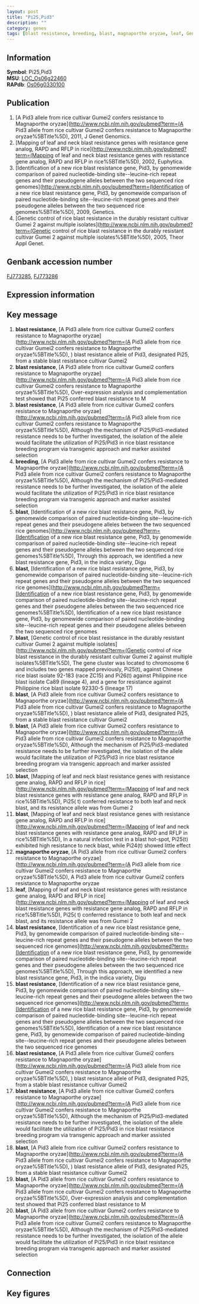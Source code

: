 ```yaml
---
layout: post
title: "Pi25,Pid3"
description: ""
category: genes
tags: [blast resistance, breeding, blast, magnaporthe oryzae, leaf, Gene]
---
```


## Information
__Symbol__: Pi25,Pid3  
__MSU__: [LOC_Os06g22460](http://rice.plantbiology.msu.edu/cgi-bin/ORF_infopage.cgi?orf=LOC_Os06g22460)  
__RAPdb__: [Os06g0330100](http://rapdb.dna.affrc.go.jp/viewer/gbrowse_details/irgsp1?name=Os06g0330100)  

## Publication
1. [A Pid3 allele from rice cultivar Gumei2 confers resistance to Magnaporthe oryzae](http://www.ncbi.nlm.nih.gov/pubmed?term=(A Pid3 allele from rice cultivar Gumei2 confers resistance to Magnaporthe oryzae%5BTitle%5D), 2011, J Genet Genomics.
2. [Mapping of leaf and neck blast resistance genes with resistance gene analog, RAPD and RFLP in rice](http://www.ncbi.nlm.nih.gov/pubmed?term=(Mapping of leaf and neck blast resistance genes with resistance gene analog, RAPD and RFLP in rice%5BTitle%5D), 2002, Euphytica.
3. [Identification of a new rice blast resistance gene, Pid3, by genomewide comparison of paired nucleotide-binding site--leucine-rich repeat genes and their pseudogene alleles between the two sequenced rice genomes](http://www.ncbi.nlm.nih.gov/pubmed?term=(Identification of a new rice blast resistance gene, Pid3, by genomewide comparison of paired nucleotide-binding site--leucine-rich repeat genes and their pseudogene alleles between the two sequenced rice genomes%5BTitle%5D), 2009, Genetics.
4. [Genetic control of rice blast resistance in the durably resistant cultivar Gumei 2 against multiple isolates](http://www.ncbi.nlm.nih.gov/pubmed?term=(Genetic control of rice blast resistance in the durably resistant cultivar Gumei 2 against multiple isolates%5BTitle%5D), 2005, Theor Appl Genet.

## Genbank accession number
[FJ773285](http://www.ncbi.nlm.nih.gov/nuccore/FJ773285), [FJ773286](http://www.ncbi.nlm.nih.gov/nuccore/FJ773286)

## Expression information

## Key message
1. __blast resistance__, [A Pid3 allele from rice cultivar Gumei2 confers resistance to Magnaporthe oryzae](http://www.ncbi.nlm.nih.gov/pubmed?term=(A Pid3 allele from rice cultivar Gumei2 confers resistance to Magnaporthe oryzae%5BTitle%5D), ) blast resistance allele of Pid3, designated Pi25, from a stable blast resistance cultivar Gumei2
2. __blast resistance__, [A Pid3 allele from rice cultivar Gumei2 confers resistance to Magnaporthe oryzae](http://www.ncbi.nlm.nih.gov/pubmed?term=(A Pid3 allele from rice cultivar Gumei2 confers resistance to Magnaporthe oryzae%5BTitle%5D),  Over-expression analysis and complementation test showed that Pi25 conferred blast resistance to M
3. __blast resistance__, [A Pid3 allele from rice cultivar Gumei2 confers resistance to Magnaporthe oryzae](http://www.ncbi.nlm.nih.gov/pubmed?term=(A Pid3 allele from rice cultivar Gumei2 confers resistance to Magnaporthe oryzae%5BTitle%5D),  Although the mechanism of Pi25/Pid3-mediated resistance needs to be further investigated, the isolation of the allele would facilitate the utilization of Pi25/Pid3 in rice blast resistance breeding program via transgenic approach and marker assisted selection
4. __breeding__, [A Pid3 allele from rice cultivar Gumei2 confers resistance to Magnaporthe oryzae](http://www.ncbi.nlm.nih.gov/pubmed?term=(A Pid3 allele from rice cultivar Gumei2 confers resistance to Magnaporthe oryzae%5BTitle%5D),  Although the mechanism of Pi25/Pid3-mediated resistance needs to be further investigated, the isolation of the allele would facilitate the utilization of Pi25/Pid3 in rice blast resistance breeding program via transgenic approach and marker assisted selection
5. __blast__, [Identification of a new rice blast resistance gene, Pid3, by genomewide comparison of paired nucleotide-binding site--leucine-rich repeat genes and their pseudogene alleles between the two sequenced rice genomes](http://www.ncbi.nlm.nih.gov/pubmed?term=(Identification of a new rice blast resistance gene, Pid3, by genomewide comparison of paired nucleotide-binding site--leucine-rich repeat genes and their pseudogene alleles between the two sequenced rice genomes%5BTitle%5D),  Through this approach, we identified a new blast resistance gene, Pid3, in the indica variety, Digu
6. __blast__, [Identification of a new rice blast resistance gene, Pid3, by genomewide comparison of paired nucleotide-binding site--leucine-rich repeat genes and their pseudogene alleles between the two sequenced rice genomes](http://www.ncbi.nlm.nih.gov/pubmed?term=(Identification of a new rice blast resistance gene, Pid3, by genomewide comparison of paired nucleotide-binding site--leucine-rich repeat genes and their pseudogene alleles between the two sequenced rice genomes%5BTitle%5D), Identification of a new rice blast resistance gene, Pid3, by genomewide comparison of paired nucleotide-binding site--leucine-rich repeat genes and their pseudogene alleles between the two sequenced rice genomes
7. __blast__, [Genetic control of rice blast resistance in the durably resistant cultivar Gumei 2 against multiple isolates](http://www.ncbi.nlm.nih.gov/pubmed?term=(Genetic control of rice blast resistance in the durably resistant cultivar Gumei 2 against multiple isolates%5BTitle%5D),  The gene cluster was located to chromosome 6 and includes two genes mapped previously, Pi25(t), against Chinese rice blast isolate 92-183 (race ZC15) and Pi26(t) against Philippine rice blast isolate Ca89 (lineage 4), and a gene for resistance against Philippine rice blast isolate 92330-5 (lineage 17)
8. __blast__, [A Pid3 allele from rice cultivar Gumei2 confers resistance to Magnaporthe oryzae](http://www.ncbi.nlm.nih.gov/pubmed?term=(A Pid3 allele from rice cultivar Gumei2 confers resistance to Magnaporthe oryzae%5BTitle%5D), ) blast resistance allele of Pid3, designated Pi25, from a stable blast resistance cultivar Gumei2
9. __blast__, [A Pid3 allele from rice cultivar Gumei2 confers resistance to Magnaporthe oryzae](http://www.ncbi.nlm.nih.gov/pubmed?term=(A Pid3 allele from rice cultivar Gumei2 confers resistance to Magnaporthe oryzae%5BTitle%5D),  Although the mechanism of Pi25/Pid3-mediated resistance needs to be further investigated, the isolation of the allele would facilitate the utilization of Pi25/Pid3 in rice blast resistance breeding program via transgenic approach and marker assisted selection
10. __blast__, [Mapping of leaf and neck blast resistance genes with resistance gene analog, RAPD and RFLP in rice](http://www.ncbi.nlm.nih.gov/pubmed?term=(Mapping of leaf and neck blast resistance genes with resistance gene analog, RAPD and RFLP in rice%5BTitle%5D),  Pi25( t) conferred resistance to both leaf and neck blast, and its resistance allele was from Gumei 2
11. __blast__, [Mapping of leaf and neck blast resistance genes with resistance gene analog, RAPD and RFLP in rice](http://www.ncbi.nlm.nih.gov/pubmed?term=(Mapping of leaf and neck blast resistance genes with resistance gene analog, RAPD and RFLP in rice%5BTitle%5D),  In a natural infection test in a blast hot-spot, Pi25(t) exhibited high resistance to neck blast, while Pi24(t) showed little effect
12. __magnaporthe oryzae__, [A Pid3 allele from rice cultivar Gumei2 confers resistance to Magnaporthe oryzae](http://www.ncbi.nlm.nih.gov/pubmed?term=(A Pid3 allele from rice cultivar Gumei2 confers resistance to Magnaporthe oryzae%5BTitle%5D), A Pid3 allele from rice cultivar Gumei2 confers resistance to Magnaporthe oryzae
13. __leaf__, [Mapping of leaf and neck blast resistance genes with resistance gene analog, RAPD and RFLP in rice](http://www.ncbi.nlm.nih.gov/pubmed?term=(Mapping of leaf and neck blast resistance genes with resistance gene analog, RAPD and RFLP in rice%5BTitle%5D),  Pi25( t) conferred resistance to both leaf and neck blast, and its resistance allele was from Gumei 2
14. __blast resistance__, [Identification of a new rice blast resistance gene, Pid3, by genomewide comparison of paired nucleotide-binding site--leucine-rich repeat genes and their pseudogene alleles between the two sequenced rice genomes](http://www.ncbi.nlm.nih.gov/pubmed?term=(Identification of a new rice blast resistance gene, Pid3, by genomewide comparison of paired nucleotide-binding site--leucine-rich repeat genes and their pseudogene alleles between the two sequenced rice genomes%5BTitle%5D),  Through this approach, we identified a new blast resistance gene, Pid3, in the indica variety, Digu
15. __blast resistance__, [Identification of a new rice blast resistance gene, Pid3, by genomewide comparison of paired nucleotide-binding site--leucine-rich repeat genes and their pseudogene alleles between the two sequenced rice genomes](http://www.ncbi.nlm.nih.gov/pubmed?term=(Identification of a new rice blast resistance gene, Pid3, by genomewide comparison of paired nucleotide-binding site--leucine-rich repeat genes and their pseudogene alleles between the two sequenced rice genomes%5BTitle%5D), Identification of a new rice blast resistance gene, Pid3, by genomewide comparison of paired nucleotide-binding site--leucine-rich repeat genes and their pseudogene alleles between the two sequenced rice genomes
16. __blast resistance__, [A Pid3 allele from rice cultivar Gumei2 confers resistance to Magnaporthe oryzae](http://www.ncbi.nlm.nih.gov/pubmed?term=(A Pid3 allele from rice cultivar Gumei2 confers resistance to Magnaporthe oryzae%5BTitle%5D), ) blast resistance allele of Pid3, designated Pi25, from a stable blast resistance cultivar Gumei2
17. __blast resistance__, [A Pid3 allele from rice cultivar Gumei2 confers resistance to Magnaporthe oryzae](http://www.ncbi.nlm.nih.gov/pubmed?term=(A Pid3 allele from rice cultivar Gumei2 confers resistance to Magnaporthe oryzae%5BTitle%5D),  Although the mechanism of Pi25/Pid3-mediated resistance needs to be further investigated, the isolation of the allele would facilitate the utilization of Pi25/Pid3 in rice blast resistance breeding program via transgenic approach and marker assisted selection
18. __blast__, [A Pid3 allele from rice cultivar Gumei2 confers resistance to Magnaporthe oryzae](http://www.ncbi.nlm.nih.gov/pubmed?term=(A Pid3 allele from rice cultivar Gumei2 confers resistance to Magnaporthe oryzae%5BTitle%5D), ) blast resistance allele of Pid3, designated Pi25, from a stable blast resistance cultivar Gumei2
19. __blast__, [A Pid3 allele from rice cultivar Gumei2 confers resistance to Magnaporthe oryzae](http://www.ncbi.nlm.nih.gov/pubmed?term=(A Pid3 allele from rice cultivar Gumei2 confers resistance to Magnaporthe oryzae%5BTitle%5D),  Over-expression analysis and complementation test showed that Pi25 conferred blast resistance to M
20. __blast__, [A Pid3 allele from rice cultivar Gumei2 confers resistance to Magnaporthe oryzae](http://www.ncbi.nlm.nih.gov/pubmed?term=(A Pid3 allele from rice cultivar Gumei2 confers resistance to Magnaporthe oryzae%5BTitle%5D),  Although the mechanism of Pi25/Pid3-mediated resistance needs to be further investigated, the isolation of the allele would facilitate the utilization of Pi25/Pid3 in rice blast resistance breeding program via transgenic approach and marker assisted selection

## Connection

## Key figures


